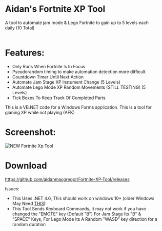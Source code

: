 
# Aidan's Fortnite XP Tool
A tool to automate jam mode &amp; Lego Fortnite to gain up to 5 levels each daily (10 Total)<br>
<br>
# Features:

 - Only Runs When Fortnite Is In Focus
 - Pseudorandom timing to make automation detection more difficult <br>
 - Countdown Timer Until Next Action <br>
 - Automate Jam Stage XP Instument Change (5 Levels) <br>
 - Automate Lego Mode XP Random Movements (STILL TESTING)  (5 Levels) <br>
 - Tick Boxes To Keep Track Of Completed Parts <br>

This is a VB.NET code for a Windows Forms application. This is a tool for gianing XP while not playing (AFK)

# Screenshot:
![NEW Fortnite Xp Tool](https://github.com/aidanmacgregor/Fortnite-XP-Tool/assets/11254983/7e84e459-9982-450f-a6ef-3fa72b19d870)


# Download
https://github.com/aidanmacgregor/Fortnite-XP-Tool/releases

Issues:
- This Uses .NET 4.6, This should work on windows 10+ (older Windows May Need [THIS](https://dotnet.microsoft.com/en-us/download/dotnet-framework/net46))
- This Tool Sends Keyboard Commands, it may not work if you have changed the "EMOTE" key (Default "B") For Jam Stage Its "B" & "SPACE" Keys, For Lego Mode Its A Random "WASD" key direction for a random duration

